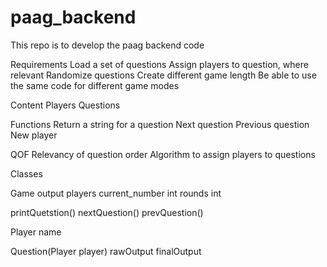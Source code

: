 # paag_backend
This repo is to develop the paag backend code


Requirements
Load a set of questions
Assign players to question, where relevant
Randomize questions
Create different game length
Be able to use the same code for different game modes

Content
Players
Questions

Functions
Return a string for a question
Next question
Previous question
New player

QOF
Relevancy of question order
Algorithm to assign players to questions


Classes

Game
output <question>
players <Player>
current_number int
rounds int

printQuetstion()
nextQuestion()
prevQuestion()

Player
name

Question(Player player)
rawOutput <String>
finalOutput <String>
